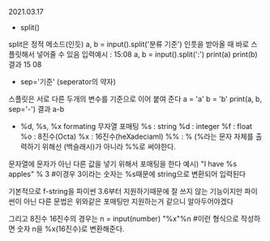 
2021.03.17
- split()

split은 정적 메소드(인듯)
a, b = input().split('분류 기준')
인풋을 받아올 때 바로 스플릿해서 넣어줄 수 있음
입력예시 : 15:08
a, b = input().split(':')
print(a)
print(b)
결과
15
08

- sep='기준' (seperator의 약자)

스플릿은 서로 다른 두개의 변수를 기준으로 이어 붙여 준다
a = 'a'
b = 'b'
print(a, b, sep='-')
결과
a-b


 - %d, %s, %x formating 무자열 포매팅
 %s : string
 %d : integer
 %f : float
 %o : 8진수(Octa)
 %x : 16진수(heXadeciaml)
 %% : % (%라는 문자 자체를 출력하기 위해선 \(백슬래시)가 아니라 %%로 써야한다.
 
 문자열에 문자가 아닌 다른 값을 넣기 위해서 포매팅을 한다
 예시)
 "I have %s apples" % 3 #이경우 3이라는 숫자는 %s때문에 string으로 변환되어 입력된다
 
 기본적으로 f-string을 파이썬 3.6부터 지원하기때문에 잘 쓰지 않는 기능이지만
 파이썬이 아닌 다른 문법은 위와같은 포매팅만 지원하는거 같으니 알아두어야겠다
 
 그리고 8진수 16진수의 경우는
 n = input(number)
 "%x"%n #이런 형식으로 작성하면 숫자 n을 %x(16진수)로 변환해준다.
